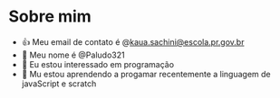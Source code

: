 # Sobre mim 
- :+1: Meu email de contato é @kaua.sachini@escola.pr.gov.br
- 👋 Meu nome é @Paludo321
- 👀 Eu estou interessado em programação
- 🌱 Mu estou aprendendo a progamar recentemente a linguagem de javaScript e scratch

